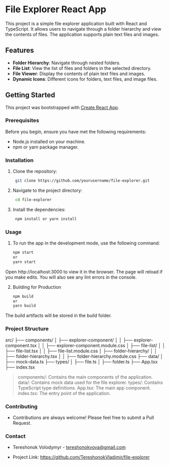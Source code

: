 # File Explorer React App

This project is a simple file explorer application built with React and TypeScript. It allows users to navigate through a folder hierarchy and view the contents of files. The application supports plain text files and images.

## Features

- **Folder Hierarchy**: Navigate through nested folders.
- **File List**: View the list of files and folders in the selected directory.
- **File Viewer**: Display the contents of plain text files and images.
- **Dynamic Icons**: Different icons for folders, text files, and image files.

## Getting Started

This project was bootstrapped with [Create React App](https://github.com/facebook/create-react-app).

### Prerequisites

Before you begin, ensure you have met the following requirements:

- Node.js installed on your machine.
- npm or yarn package manager.

### Installation

1. Clone the repository:
   ```bash
    git clone https://github.com/yourusername/file-explorer.git

2. Navigate to the project directory:
   ```bash
    cd file-explorer

3. Install the dependencies:
   ```bash
    npm install or yarn install


### Usage

1. To run the app in the development mode, use the following command:
    ```bash
    npm start
    or
    yarn start

  Open http://localhost:3000 to view it in the browser. The page will reload if you make edits. You will also see any lint errors in the console.

2. Building for Production
    ```bash
    npm build
    or
    yarn build

  The build artifacts will be stored in the build folder.

### Project Structure 

  src/
  ├── components/
  │   ├── explorer-component/
  │   │   ├── explorer-component.tsx
  │   │   ├── explorer-component.module.css
  │   ├── file-list/
  │   │   ├── file-list.tsx
  │   │   ├── file-list.module.css
  │   ├── folder-hierarchy/
  │   │   ├── folder-hierarchy.tsx
  │   │   ├── folder-hierarchy.module.css
  ├── data/
  │   ├── mock-data.ts
  ├── types/
  │   ├── file.ts
  │   ├── folder.ts
  ├── App.tsx
  ├── index.tsx

  > components/: Contains the main components of the application.
  > data/: Contains mock data used for the file explorer.
  > types/: Contains TypeScript type definitions.
  > App.tsx: The main app component.
  > index.tsx: The entry point of the application.

### Contributing

- Contributions are always welcome! Please feel free to submit a Pull Request.

### Contact

- Tereshonok Volodymyr - tereshonokvova@gmail.com

- Project Link: https://github.com/TereshonokVladimir/file-explorer